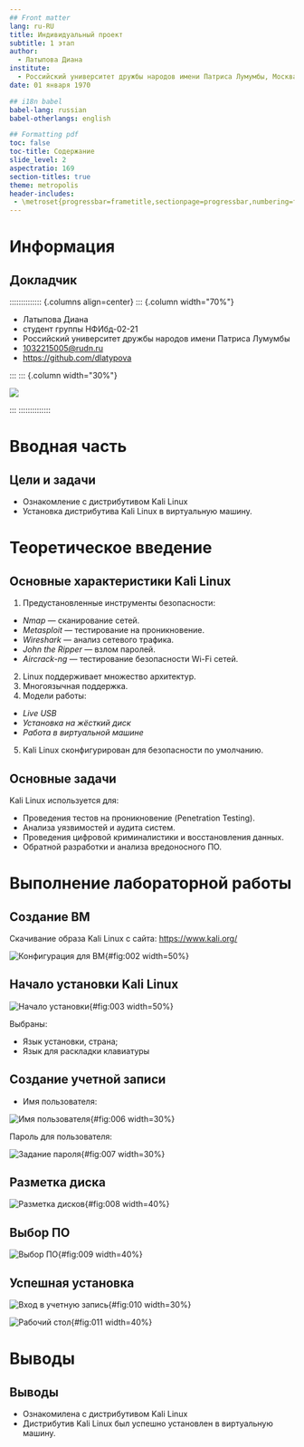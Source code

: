 ```yaml
---
## Front matter
lang: ru-RU
title: Индивидуальный проект
subtitle: 1 этап
author:
  - Латыпова Диана
institute:
  - Российский университет дружбы народов имени Патриса Лумумбы, Москва, Россия
date: 01 января 1970

## i18n babel
babel-lang: russian
babel-otherlangs: english

## Formatting pdf
toc: false
toc-title: Содержание
slide_level: 2
aspectratio: 169
section-titles: true
theme: metropolis
header-includes:
 - \metroset{progressbar=frametitle,sectionpage=progressbar,numbering=fraction}
---
```


# Информация

## Докладчик

:::::::::::::: {.columns align=center}
::: {.column width="70%"}

  * Латыпова Диана
  * студент группы НФИбд-02-21
  * Российский университет дружбы народов имени Патриса Лумумбы
  * [1032215005@rudn.ru](mailto:1032215005@rudn.ru)
  * <https://github.com/dlatypova>

:::
::: {.column width="30%"}

![](./image/me.jpg)

:::
::::::::::::::

# Вводная часть

## Цели и задачи

- Ознакомление с дистрибутивом Kali Linux
- Установка дистрибутива Kali Linux в виртуальную машину.

# Теоретическое введение

## Основные характеристики Kali Linux

1. Предустановленные инструменты безопасности:

- *Nmap* — сканирование сетей.
- *Metasploit* — тестирование на проникновение.
- *Wireshark* — анализ сетевого трафика.
- *John the Ripper* — взлом паролей.
- *Aircrack-ng* — тестирование безопасности Wi-Fi сетей.

2. Linux поддерживает множество архитектур.
3. Многоязычная поддержка.
4. Модели работы:

- *Live USB*
- *Установка на жёсткий диск*
- *Работа в виртуальной машине*

5. Kali Linux сконфигурирован для безопасности по умолчанию.

## Основные задачи

Kali Linux используется для:

- Проведения тестов на проникновение (Penetration Testing).
- Анализа уязвимостей и аудита систем.
- Проведения цифровой криминалистики и восстановления данных.
- Обратной разработки и анализа вредоносного ПО.

# Выполнение лабораторной работы

## Создание ВМ

Скачивание образа Kali Linux с сайта: https://www.kali.org/

![Конфигурация для ВМ](image/2.png){#fig:002 width=50%}

## Начало установки Kali Linux

![Начало установки](image/install.png){#fig:003 width=50%}

Выбраны:

- Язык установки, страна;
- Язык для раскладки клавиатуры

## Создание учетной записи

- Имя пользователя:

![Имя пользователя](image/root.png){#fig:006 width=30%}

Пароль для пользователя:

![Задание пароля](image/toor.png){#fig:007 width=30%}

## Разметка диска

![Разметка дисков](image/settings.png){#fig:008 width=40%}

## Выбор ПО

![Выбор ПО](image/po.png){#fig:009 width=40%}

## Успешная установка

![Вход в учетную запись](image/enter.png){#fig:010 width=30%}

![Рабочий стол](image/finil.png){#fig:011 width=40%}

# Выводы

## Выводы

- Ознакомилена с дистрибутивом Kali Linux
- Дистрибутив Kali Linux был успешно установлен в виртуальную машину.
